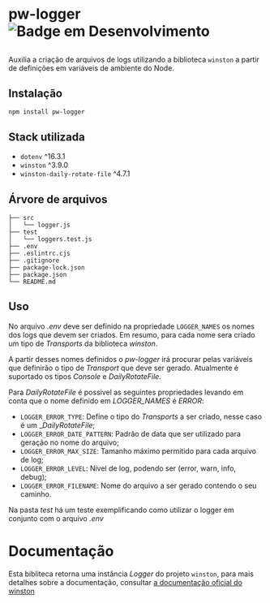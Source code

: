 # pw-logger ![Badge em Desenvolvimento](http://img.shields.io/static/v1?label=STATUS&message=EM%20DESENVOLVIMENTO&color=GREEN)
##
Auxilia a criação de arquivos de logs utilizando a biblioteca `winston` a partir de definições em variáveis de ambiente do Node.

## Instalação
```
npm install pw-logger
```

## Stack utilizada

* `dotenv` ^16.3.1
* `winston` ^3.9.0
* `winston-daily-rotate-file` ^4.7.1

## Árvore de arquivos

```
├── src
│   └── logger.js
├── test
│   └── loggers.test.js
├── .env
├── .eslintrc.cjs
├── .gitignore
├── package-lock.json
├── package.json
└── README.md
```

## Uso

No arquivo _.env_ deve ser definido na propriedade `LOGGER_NAMES` os nomes dos logs que devem ser criados. Em resumo, para cada nome sera criado um tipo de _Transports_ da biblioteca _winston_.

A partir desses nomes definidos o _pw-logger_ irá procurar pelas variáveis que definirão o tipo de _Transport_ que deve ser gerado. Atualmente é suportado os tipos _Console_ e _DailyRotateFile_.

Para _DailyRotateFile_ é possivel as seguintes propriedades levando em conta que o nome definido em _LOGGER_NAMES_ é _ERROR_:
* `LOGGER_ERROR_TYPE`: Define o tipo do _Transports_ a ser criado, nesse caso é um __DailyRotateFile_;
* `LOGGER_ERROR_DATE_PATTERN`: Padrão de data que ser utilizado para geração no nome do arquivo;
* `LOGGER_ERROR_MAX_SIZE`: Tamanho máximo permitido para cada arquivo de log;
* `LOGGER_ERROR_LEVEL`: Nível de log, podendo ser (error, warn, info, debug);
* `LOGGER_ERROR_FILENAME`: Nome do arquivo a ser gerado contendo o seu caminho.

Na pasta _test_ há um teste exemplificando como utilizar o logger em conjunto com o arquivo _.env_

# Documentação

Esta bibliteca retorna uma instância _Logger_ do projeto `winston`, para mais detalhes sobre a documentação, consultar [a documentação oficial do winston](https://github.com/winstonjs/winston)